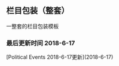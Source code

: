 ## 栏目包装（整套）

一整套的栏目包装模板

### 最后更新时间 2018-6-17

<p class="tip">
[Political Events 2018-6-17更新](2018-6-17)
</p>
